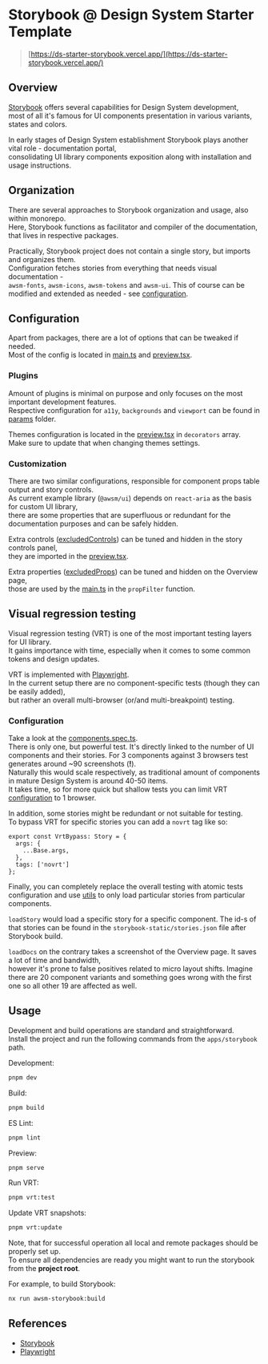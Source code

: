 # Storybook @ Design System Starter Template

> [https://ds-starter-storybook.vercel.app/](https://ds-starter-storybook.vercel.app/)


## Overview

[Storybook](https://storybook.js.org/) offers several capabilities for Design System development,  
most of all it's famous for UI components presentation in various variants, states and colors.

In early stages of Design System establishment Storybook plays another vital role - documentation portal,  
consolidating UI library components exposition along with installation and usage instructions.


## Organization

There are several approaches to Storybook organization and usage, also within monorepo.  
Here, Storybook functions as facilitator and compiler of the documentation, that lives in respective packages.

Practically, Storybook project does not contain a single story, but imports and organizes them.  
Configuration fetches stories from everything that needs visual documentation -  
`awsm-fonts`, `awsm-icons`, `awsm-tokens` and `awsm-ui`.
This of course can be modified and extended as needed - see [configuration](./.storybook/main.ts).  


## Configuration

Apart from packages, there are a lot of options that can be tweaked if needed.  
Most of the config is located in [main.ts](./.storybook/main.ts) and [preview.tsx](./.storybook/preview.tsx).  

### Plugins 

Amount of plugins is minimal on purpose and only focuses on the most important development features.  
Respective configuration for `a11y`, `backgrounds` and `viewport` can be found in [params](./.storybook/params) folder.

Themes configuration is located in the [preview.tsx](./.storybook/preview.tsx) in `decorators` array.  
Make sure to update that when changing themes settings.

### Customization

There are two similar configurations, responsible for component props table output and story controls.  
As current example library (`@awsm/ui`) depends on `react-aria` as the basis for custom UI library,  
there are some properties that are superfluous or redundant for the documentation purposes and can be safely hidden.

Extra controls ([excludedControls](./.storybook/config/excludedControls.ts)) can be tuned and hidden in the story controls panel,  
they are imported in the [preview.tsx](./.storybook/preview.tsx).

Extra properties ([excludedProps](./.storybook/config//excludedProps.ts)) can be tuned and hidden on the Overview page,  
those are used by the [main.ts](./.storybook/main.ts) in the `propFilter` function.


## Visual regression testing

Visual regression testing (VRT) is one of the most important testing layers for UI library.  
It gains importance with time, especially when it comes to some common tokens and design updates.

VRT is implemented with [Playwright](https://playwright.dev/).  
In the current setup there are no component-specific tests (though they can be easily added),  
but rather an overall multi-browser (or/and multi-breakpoint) testing.

### Configuration

Take a look at the [components.spec.ts](./tests/components.spec.ts).  
There is only one, but powerful test. It's directly linked to the number of UI components and their stories.
For 3 components against 3 browsers test generates around ~90 screenshots (**!**).  
Naturally this would scale respectively, as traditional amount of components in mature Design System is around 40-50 items.  
It takes time, so for more quick but shallow tests you can limit VRT [configuration](./playwright.config.ts) to 1 browser.  

In addition, some stories might be redundant or not suitable for testing.  
To bypass VRT for specific stories you can add a `novrt` tag like so:

```tsx
export const VrtBypass: Story = {
  args: {
    ...Base.args,
  },
  tags: ['novrt']
};
```

Finally, you can completely replace the overall testing with atomic tests configuration and use [utils](./utils/) to only load particular stories from particular components.

`loadStory` would load a specific story for a specific component. The id-s of that stories can be found in the `storybook-static/stories.json` file after Storybook build.

`loadDocs` on the contrary takes a screenshot of the Overview page. It saves a lot of time and bandwidth,  
however it's prone to false positives related to micro layout shifts. Imagine there are 20 component variants and something goes wrong with the first one so all other 19 are affected as well.


## Usage

Development and build operations are standard and straightforward.  
Install the project and run the following commands from the `apps/storybook` path.

Development:
```sh
pnpm dev
```

Build:
```sh
pnpm build
```

ES Lint:
```sh
pnpm lint
```

Preview:
```sh
pnpm serve
```

Run VRT:
```sh
pnpm vrt:test
```

Update VRT snapshots:
```sh
pnpm vrt:update
```

Note, that for successful operation all local and remote packages should be properly set up.  
To ensure all dependencies are ready you might want to run the storybook from the **project root**.

For example, to build Storybook:
```sh
nx run awsm-storybook:build
```


## References

- [Storybook](https://storybook.js.org/)
- [Playwright](https://playwright.dev/)
